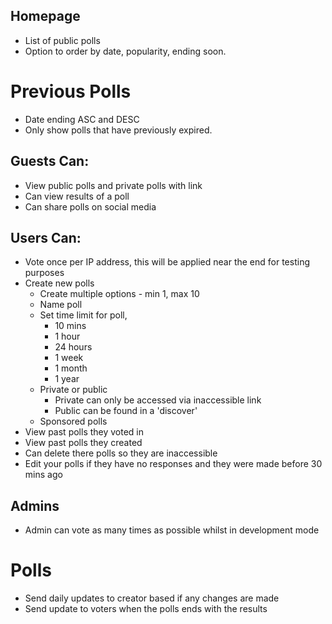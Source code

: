 ## Homepage

* List of public polls
* Option to order by date, popularity, ending soon.

# Previous Polls

* Date ending ASC and DESC
* Only show polls that have previously expired.

## Guests Can:

* View public polls and private polls with link
* Can view results of a poll
* Can share polls on social media

## Users Can:

* Vote once per IP address, this will be applied near the end for testing purposes
* Create new polls
    * Create multiple options - min 1, max 10
    * Name poll
    * Set time limit for poll,
        * 10 mins
        * 1 hour
        * 24 hours
        * 1 week
        * 1 month
        * 1 year
    * Private or public
        * Private can only be accessed via inaccessible link
        * Public can be found in a 'discover'
    * Sponsored polls
* View past polls they voted in
* View past polls they created
* Can delete there polls so they are inaccessible
* Edit your polls if they have no responses and they were made before 30 mins ago

## Admins

* Admin can vote as many times as possible whilst in development mode

# Polls

* Send daily updates to creator based if any changes are made
* Send update to voters when the polls ends with the results
